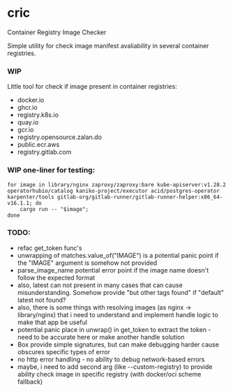 # cric

Container Registry Image Checker

Simple utility for check image manifest avaliability in several container registries.

### WIP

Little tool for check if image present in container registries:

 - docker.io
 - ghcr.io
 - registry.k8s.io
 - quay.io
 - gcr.io
 - registry.opensource.zalan.do
 - public.ecr.aws
 - registry.gitlab.com

### WIP one-liner for testing: 
```
for image in library/nginx zaproxy/zaproxy:bare kube-apiserver:v1.28.2 operatorhubio/catalog kaniko-project/executor acid/postgres-operator karpenter/tools gitlab-org/gitlab-runner/gitlab-runner-helper:x86_64-v16.1.1; do
    cargo run -- "$image";
done
```

### TODO:

- refac get_token func's 
- unwrapping of matches.value_of("IMAGE") is a potential panic point if the "IMAGE" argument is somehow not provided
- parse_image_name potential error point if the image name doesn't follow the expected format
- also, latest can not present in many cases that can cause misunderstanding. Somehow provide "but other tags found" if "default" latest not found?
- also, there is some things with resolving images (as nginx -> library/nginx) that i need to understand and implement handle logic to make that app be useful
- potential panic place in  unwrap() in get_token to extract the token - need to be accurate here or make another handle solution
- Box<dyn error> provide simple signatures, but can make debugging harder cause obscures specific types of error
- no http error handling - no ability to debug network-based errors 
- maybe, i need to add second arg (like --custom-registry) to provide ability check image in specific registry (with docker/oci scheme fallback)
